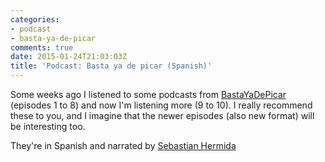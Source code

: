 ```yaml
---
categories:
- podcast
- basta-ya-de-picar
comments: true
date: 2015-01-24T21:03:03Z
title: 'Podcast: Basta ya de picar (Spanish)'
---
```


Some weeks ago I listened to some podcasts from [BastaYaDePicar](http://www.bastayadepicar.com) (episodes 1 to 8) and now I'm listening more (9 to 10). I really recommend these to you, and I imagine that the newer episodes (also new format) will be interesting too.

They're in Spanish and narrated by [Sebastian Hermida](https://twitter.com/sbastn)